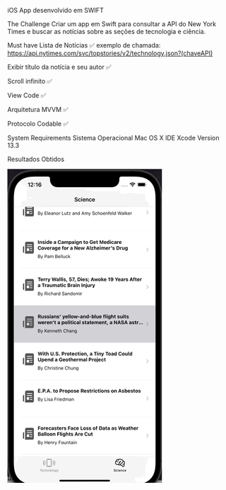 iOS App desenvolvido em SWIFT

The Challenge
Criar um app em Swift para consultar a API do New York Times e buscar as notícias sobre as seções de tecnologia e ciência.

Must have
Lista de Notícias ✅ exemplo de chamada: https://api.nytimes.com/svc/topstories/v2/technology.json?(chaveAPI)

Exibir título da notícia e seu autor ✅

Scroll infinito ✅

View Code ✅

Arquitetura MVVM ✅

Protocolo Codable ✅

System Requirements
Sistema Operacional Mac OS X
IDE Xcode Version 13.3

Resultados Obtidos


![](nytgif.gif)
